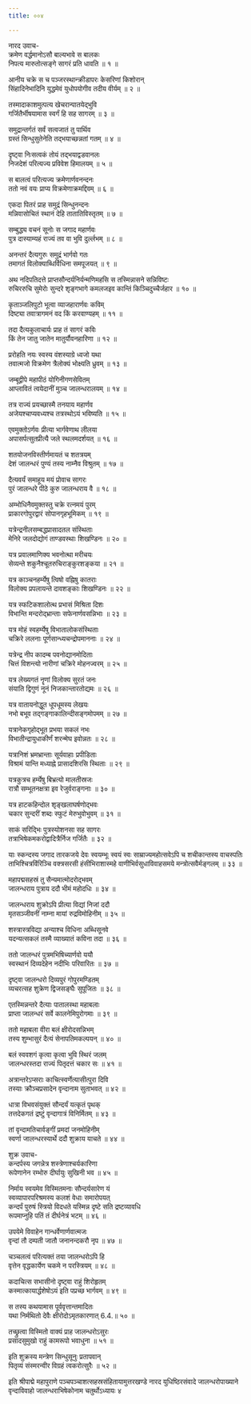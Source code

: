 ```yaml
---
title: ००४

---
```

नारद उवाच-  
क्रमेण वर्द्धमानोऽसौ बाल्यभावे स बालकः  
निपत्य मारुतोत्सङ्गे सागरं प्रति धावति ॥ १ ॥


आनीय चक्रे स च पञ्जरस्थान्क्रीडापरः केसरिणां किशोरान्  
सिंहादिनेभादिनि युद्धमेवं युधोपयोगीव तदीय वीर्यम् ॥ २ ॥


तस्मादाकाशमुत्पत्य खेचरान्पातयेद्भुवि  
गर्जितैर्भीषयामास स्वर्गं हि सह सागरम् ॥ ३ ॥


समुद्रान्तर्गतं सर्वं सत्वजातं तु पार्थिव  
ग्रस्तं सिन्धुसुतेनेति तद्भयाच्छन्नतां गतम् ॥ ४ ॥


दृष्ट्वा निःसत्वकं तोयं तद्भयाद्वडवानलः  
निजदेशं परित्यज्य प्रविवेश हिमालयम् ॥ ५ ॥


स बालत्वं परित्यज्य क्रमेणार्णवनन्दनः  
ततो नवं वयः प्राप्य विक्रमेणाक्रमद्दिवम् ॥ ६ ॥


एकदा पितरं प्राह समुद्रं सिन्धुनन्दनः  
मन्निवासोचितं स्थानं देहि तातातिविस्तृतम् ॥ ७ ॥


सम्बुद्ध्य वचनं सूनोः स जगाद महार्णवः  
पुत्र दास्याम्यहं राज्यं तव वा भुवि दुर्ल्लभम् ॥ ८ ॥


अनन्तरं दैत्यगुरुः समुद्रं भार्गवो गतः  
तमागतं विलोक्याब्धिर्विधिना समपूजयत् ॥ ९ ॥


अथ नदिपतिदत्ते प्राप्तसौन्दर्यनिर्यन्मणिमहसि स तस्मिन्नासने सन्निविष्टः  
रुचिररुचि सुमेरोः सुन्दरे शृङ्गभागे कमलजइव कान्तिं किञ्चिदुच्चैर्जहार ॥ १० ॥


कृताञ्जलिपुटो भूत्वा व्याजहारार्णवः कविम्  
दिष्ट्या तवात्रागमनं वद किं करवाण्यहम् ॥ ११ ॥


तदा दैत्यकुलाचार्यः प्राह तं सागरं कविः  
किं तेन जातु जातेन मातुर्यौवनहारिणा ॥ १२ ॥


प्ररोहति नयः स्वस्य वंशस्याग्रे ध्वजो यथा  
तवात्मजो विक्रमेण त्रैलोक्यं भोक्ष्यति ध्रुवम् ॥ १३ ॥


जम्बूद्वीपे महापीठं योगिनीगणसेवितम्  
आप्लावितं त्वयेदानीं मुञ्च जालन्धरालयम् ॥ १४ ॥


तत्र राज्यं प्रयच्छास्मै तनयाय महार्णव  
अजेयश्चाप्यवध्यश्च तत्रस्थोऽयं भविष्यति ॥ १५ ॥


एवमुक्तोऽर्णवः प्रीत्या भार्गवेणाथ लीलया  
अपासर्पत्सुतप्रीत्यै जले स्थलमदर्शयत् ॥ १६ ॥


शतयोजनविस्तीर्णमायतं च शतत्रयम्  
देशं जालन्धरं पुण्यं तस्य नाम्नैव विश्रुतम् ॥ १७ ॥


दैत्यवर्यं समाहूय मयं प्रोवाच सागरः  
पुरं जालन्धरे पीठे कुरु जालन्धराय वै ॥ १८ ॥


अम्भोधिनैवमुक्तस्तु चक्रे रत्नमयं पुरम्  
प्राकारगोपुरद्वारं सोपानगृहभूमिकम् ॥ १९ ॥


यत्रेन्द्रनीलसम्बद्धप्रासादतल संस्थिताः  
मेनिरे जलदोद्योगं ताण्डवस्थाः शिखण्डिनः ॥ २० ॥


यत्र प्रवालमाणिक्य भवनोत्था मरीचयः  
सेव्यन्ते शकुनैश्चूतरुचिराङ्कुरशङ्कया ॥ २१ ॥


यत्र काञ्चनहर्म्येषु त्विषो वह्निषु कातराः  
विलोक्य प्रपलायन्ते दावशङ्काः शिखण्डिनः ॥ २२ ॥


यत्र स्फटिकशालोत्थ प्रभासं मिश्रिता दिशः  
विभान्ति मन्दरोद्भ्रान्ताः सफेनार्णवसन्निभाः ॥ २३ ॥


यत्र मोहं स्वहर्म्येषु विभातालोकसंस्थिताः  
चक्रिरे ललनाः पूर्णसान्ध्यचन्द्रोपमाननाः ॥ २४ ॥


यत्रेन्द्र नीप कादम्ब पवनोद्यानमोदिताः  
चित्तं विशन्त्यो नारीणां चक्रिरे मोहनज्वरम् ॥ २५ ॥


यत्र लेख्यगतं नॄणां विलोक्य सुरतं जनः  
संयाति द्विगुणं नूनं निजकान्तारतोद्यमः ॥ २६ ॥


यत्र वातायनोद्धूत धूपधूमस्य लेखयः  
नभो बभूव तद्गङ्गाकालिन्दीसङ्गमोपमम् ॥ २७ ॥


यत्रानेकगृहोद्भूत प्रभया सकलं नभः  
विभातीन्द्रायुधाकीर्णं शरन्मेघ इवोन्नतः ॥ २८ ॥


यत्रानिशं भ्रमभ्रान्ताः सूर्यवाहाः प्रपीडिताः  
विश्रामं यान्ति मध्याह्ने प्रासादशिरसि स्थिताः ॥ २९ ॥


यत्रकुत्रच हर्म्येषु बिभ्रत्यो मालतीस्रजः  
रात्रौ सम्भूतनक्षत्रा इव रेजुर्वराङ्गनाः ॥ ३० ॥


यत्र हाटकहिन्दोल शृङ्खलाघर्षणोद्भवः  
चकार सुन्दरीं शब्दः स्फुटं मेरुभुवोभुवम् ॥ ३१ ॥


साकं सरिद्भिः पुत्रस्योशनसा सह सागरः  
तत्राभिषेकमकरोद्वादित्रैर्निज गर्जितैः ॥ ३२ ॥


याः स्कन्दस्य जगाद तारकजये देवः स्वयम्भूः स्वयं स्वः साम्राज्यमहोत्सवेऽपि च शचीकान्तस्य वाचस्पतिः  
ताभिश्चित्रविंरिञ्चि वक्त्रसरसी हंसीभिराशास्महे वाणीभिर्वसुधाविवाहसमये मन्त्रोत्सवैर्मङ्गलम् ॥ ३३ ॥


महापद्मसहस्रं तु सैन्यमात्मोदरोद्भवम्  
जालन्धराय पुत्राय ददौ भीमं महोदधिः ॥ ३४ ॥


जालन्धराय शुक्रोऽपि प्रीत्या विद्यां निजां ददौ  
मृतसञ्जीवनीं नाम्ना मायां रुद्रविमोहिनीम् ॥ ३५ ॥


शस्त्रास्त्रविद्या अन्याश्च विधिना अब्धिसूनवे  
यदन्यत्सकलं तस्मै व्याख्यातं कविना तदा ॥ ३६ ॥


ततो जालन्धरं पुत्रमभिषिच्यार्णवो ययौ  
स्वस्थानं दिव्यदेहेन नदीभिः परिवारितः ॥ ३७ ॥


दृष्ट्वा जालन्धरो दिव्यपुरं गोपुरमण्डितम्  
व्यचरत्सह शुक्रेण द्विजसङ्घैः सुपूजितः ॥ ३८ ॥


एतस्मिन्नन्तरे दैत्याः पातालस्था महाबलाः  
प्राप्ता जालन्धरं सर्वे कालनेमिपुरोगमाः ॥ ३९ ॥


ततो महाबला वीरा बलं क्षीरोदसन्निभम्  
तस्य शुम्भासुरं दैत्यं सेनापतिमकल्पयन् ॥ ४० ॥


बलं स्ववशगं कृत्वा कृत्वा भुवि स्थिरं जलम्  
जालन्धरस्तदा राज्यं पितृदत्तं चकार सः ॥ ४१ ॥


अत्रान्तरेऽप्सराः काचित्स्वर्णेत्यासीत्पुरा दिवि  
तस्याः क्रौञ्चप्रसादेन वृन्दानाम सुताभवत् ॥ ४२ ॥


धात्रा विभवसंयुक्तं सौन्दर्यं यत्कृतं पृथक्  
तत्तदेकगतं द्रष्टुं वृन्दागात्रं विनिर्मितम् ॥ ४३ ॥


तां वृन्दामतिचार्वङ्गीं प्रमदां जनमोहिनीम्  
स्वर्णा जालन्धरस्यार्थे ददौ शुक्राय याचते ॥ ४४ ॥


शुक्र उवाच-  
कन्दर्पस्य जगन्नेत्र शस्त्रेणाश्चर्यकारिणा  
रूपेणानेन रम्भोरु दीर्घायुः सुखिनी भव ॥ ४५ ॥


निर्माय स्वयमेव विस्मितमनाः सौन्दर्यसारेण यं  
स्वव्यापारपरिश्रमस्य कलशं वेधाः समारोपयत्  
कन्दर्पं पुरुषं स्त्रियो विदधते यस्मिन्न दृष्टे सति द्रष्टव्यावधि  
रूपमाप्नुहि पतिं तं दीर्घनेत्रं भटम् ॥ ४६ ॥


उपयेमे विवाहेन गान्धर्वेणार्णवात्मजः  
वृन्दां तौ दम्पती जातौ जनानन्दकरौ नृप ॥ ४७ ॥


चञ्चलत्वं परित्यक्तं तया जालन्धरोऽपि हि  
वृत्तेन वृद्धकार्येण चकमे न परस्त्रियम् ॥ ४८ ॥


कदाचित्स सभासीनो दृष्ट्वा राहुं शिरोहृतम्  
कस्मात्कायार्द्धशेषोऽयं इति पप्रच्छ भार्गवम् ॥ ४९ ॥


स तस्य कथयामास पूर्ववृत्तान्तमादितः  
यथा निर्मथितो देवैः क्षीरोदोऽमृतकारणात् 6.4.॥ ५० ॥


तच्छ्रुत्वा विस्मितो वाक्यं प्राह जालन्धरोऽसुरः  
प्रसादसुमुखो राहुं कामरूपो भवाधुना ॥ ५१ ॥


इति शुक्रस्य मन्त्रेण सिन्धुसूनुः प्रतापवान्  
पितृव्यं संस्मरन्वीर विग्रहं त्वकरोत्सुरैः ॥ ५२ ॥


इति श्रीपाद्मे महापुराणे पञ्चपञ्चाशत्सहस्रसंहितायामुत्तरखण्डे नारद युधिष्ठिरसंवादे जालन्धरोपाख्याने वृन्दाविवाहो जालन्धराभिषेकोनाम चतुर्थोऽध्यायः ४